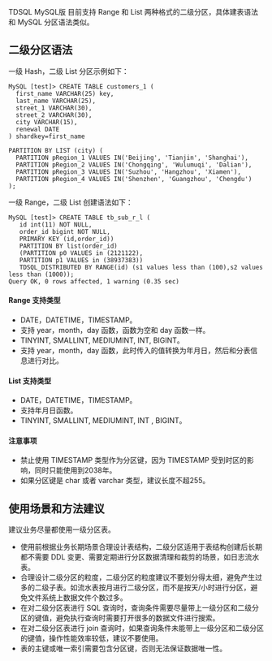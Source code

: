 

TDSQL MySQL版 目前支持 Range 和 List 两种格式的二级分区，具体建表语法和 MySQL 分区语法类似。

## 二级分区语法
一级 Hash，二级 List 分区示例如下：
```
MySQL [test]> CREATE TABLE customers_1 (
  first_name VARCHAR(25) key,
  last_name VARCHAR(25),
  street_1 VARCHAR(30),
  street_2 VARCHAR(30),
  city VARCHAR(15),
  renewal DATE
) shardkey=first_name

PARTITION BY LIST (city) (
  PARTITION pRegion_1 VALUES IN('Beijing', 'Tianjin', 'Shanghai'),
  PARTITION pRegion_2 VALUES IN('Chongqing', 'Wulumuqi', 'Dalian'),
  PARTITION pRegion_3 VALUES IN('Suzhou', 'Hangzhou', 'Xiamen'),
  PARTITION pRegion_4 VALUES IN('Shenzhen', 'Guangzhou', 'Chengdu')
);
```
   
一级 Range，二级 List 创建语法如下：
```
MySQL [test]> CREATE TABLE tb_sub_r_l (
   id int(11) NOT NULL,
   order_id bigint NOT NULL,
   PRIMARY KEY (id,order_id)) 
   PARTITION BY list(order_id)
   (PARTITION p0 VALUES in (2121122),
   PARTITION p1 VALUES in (38937383))
   TDSQL_DISTRIBUTED BY RANGE(id) (s1 values less than (100),s2 values less than (1000));
Query OK, 0 rows affected, 1 warning (0.35 sec)
```

#### Range 支持类型
- DATE，DATETIME，TIMESTAMP。
- 支持 year，month，day 函数，函数为空和 day 函数一样。
- TINYINT, SMALLINT, MEDIUMINT, INT, BIGINT。
- 支持 year，month，day 函数，此时传入的值转换为年月日，然后和分表信息进行对比。

#### List 支持类型
- DATE，DATETIME，TIMESTAMP。
- 支持年月日函数。
- TINYINT, SMALLINT, MEDIUMINT, INT , BIGINT。

#### 注意事项
- 禁止使用 TIMESTAMP 类型作为分区键，因为 TIMESTAMP 受到时区的影响，同时只能使用到2038年。
- 如果分区键是 char 或者 varchar 类型，建议长度不超255。


## 使用场景和方法建议
建议业务尽量都使用一级分区表。
- 使用前根据业务长期场景合理设计表结构，二级分区适用于表结构创建后长期都不需要 DDL 变更、需要定期进行分区数据清理和裁剪的场景，如日志流水表。
- 合理设计二级分区的粒度，二级分区的粒度建议不要划分得太细，避免产生过多的二级子表。如流水表按月进行二级分区，而不是按天/小时进行分区，避免文件系统上数据文件个数过多。
- 在对二级分区表进行 SQL 查询时，查询条件需要尽量带上一级分区和二级分区的键值，避免执行查询时需要打开很多的数据文件进行搜索。
- 在对二级分区表进行 join 查询时，如果查询条件未能带上一级分区和二级分区的键值，操作性能效率较低，建议不要使用。
- 表的主键或唯一索引需要包含分区键，否则无法保证数据唯一性。
